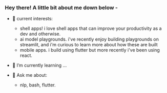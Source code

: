 ### Hey there! A little bit about me down below -
- 🔭 current interests: 
    - shell apps! i love shell apps that can improve your productivity as a dev and otherwise.
    - ai model playgrounds. i've recently enjoy building playgrounds on streamlit, and i'm curious to learn more about how these are built
    - mobile apps. i build using flutter but more recently i've been using react.  
- 🌱 I’m currently learning ...

- 💬 Ask me about:
    - nlp, bash, flutter. 


